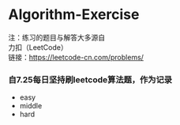 # Algorithm-Exercise
注：练习的题目与解答大多源自  
力扣（LeetCode）  
链接：https://leetcode-cn.com/problems/
### 自7.25每日坚持刷leetcode算法题，作为记录
- easy
- middle
- hard
